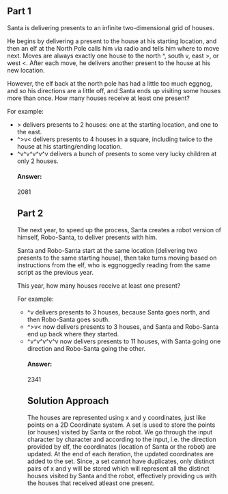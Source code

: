 <h2> Part 1 </h2>
<p> Santa is delivering presents to an infinite two-dimensional grid of houses. </p>
<p> He begins by delivering a present to the house at his starting location, and then an elf at the North Pole calls him via radio and tells him where to move next. Moves are always exactly one house to the north ^, south v, east >, or west <. After each move, he delivers another present to the house at his new location. </p>
<p> However, the elf back at the north pole has had a little too much eggnog, and so his directions are a little off, and Santa ends up visiting some houses more than once. How many houses receive at least one present? </p>
<p> For example: </p>
<ul>
<li> > delivers presents to 2 houses: one at the starting location, and one to the east. </li>
<li> ^>v< delivers presents to 4 houses in a square, including twice to the house at his starting/ending location. </li>
<li> ^v^v^v^v^v delivers a bunch of presents to some very lucky children at only 2 houses. </li>
<h4> Answer: </h4>
<p> 2081 </p>


<h2> Part 2 </h2>
<p> The next year, to speed up the process, Santa creates a robot version of himself, Robo-Santa, to deliver presents with him. </p>
<p> Santa and Robo-Santa start at the same location (delivering two presents to the same starting house), then take turns moving based on instructions from the elf, who is eggnoggedly reading from the same script as the previous year. </p>
<p> This year, how many houses receive at least one present? </p>
<p> For example: </p>
<ul>
<li> ^v delivers presents to 3 houses, because Santa goes north, and then Robo-Santa goes south. </li>
<li> ^>v< now delivers presents to 3 houses, and Santa and Robo-Santa end up back where they started. </li>
<li> ^v^v^v^v^v now delivers presents to 11 houses, with Santa going one direction and Robo-Santa going the other. </li>
<h4> Answer: </h4>
<p> 2341 </p>

<h2> Solution Approach </h2>
<p> The houses are represented using x and y coordinates, just like points on a 2D Coordinate system. A set is used to store the points (or houses) visited by Santa or the robot. We go through the input character by character and according to the input, i.e. the direction provided by elf, the coordinates (location of Santa or the robot) are updated. At the end of each iteration, the updated coordinates are added to the set. Since, a set cannot have duplicates, only distinct pairs of x and y will be stored which will represent all the distinct houses visited by Santa and the robot, effectively providing us with the houses that received atleast one present. </p>


